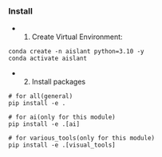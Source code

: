 ### Install

- 1. Create Virtual Environment:
```shell
conda create -n aislant python=3.10 -y
conda activate aislant

```

- 2. Install packages
```shell
# for all(general)
pip install -e .

# for ai(only for this module)
pip install -e .[ai]

# for various_tools(only for this module)
pip install -e .[visual_tools]
```